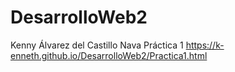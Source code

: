 # DesarrolloWeb2
Kenny Álvarez del Castillo Nava
Práctica 1
https://k-enneth.github.io/DesarrolloWeb2/Practica1.html
